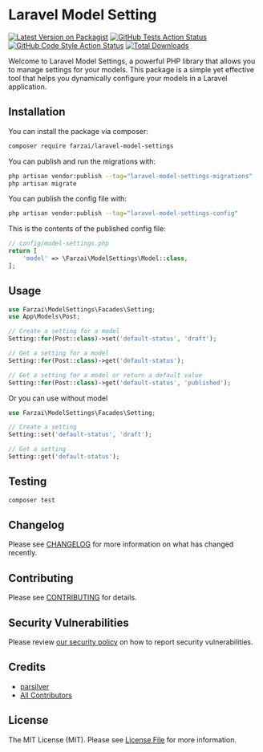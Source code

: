 # Laravel Model Setting

[![Latest Version on Packagist](https://img.shields.io/packagist/v/farzai/laravel-model-settings.svg?style=flat-square)](https://packagist.org/packages/farzai/laravel-model-settings)
[![GitHub Tests Action Status](https://img.shields.io/github/actions/workflow/status/farzai/laravel-model-settings/run-tests.yml?branch=main&label=tests&style=flat-square)](https://github.com/farzai/laravel-model-settings/actions?query=workflow%3Arun-tests+branch%3Amain)
[![GitHub Code Style Action Status](https://img.shields.io/github/actions/workflow/status/farzai/laravel-model-settings/fix-php-code-style-issues.yml?branch=main&label=code%20style&style=flat-square)](https://github.com/farzai/laravel-model-settings/actions?query=workflow%3A"Fix+PHP+code+style+issues"+branch%3Amain)
[![Total Downloads](https://img.shields.io/packagist/dt/farzai/laravel-model-settings.svg?style=flat-square)](https://packagist.org/packages/farzai/laravel-model-settings)

Welcome to Laravel Model Settings, a powerful PHP library that allows you to manage settings for your models. This package is a simple yet effective tool that helps you dynamically configure your models in a Laravel application.

## Installation

You can install the package via composer:

```bash
composer require farzai/laravel-model-settings
```

You can publish and run the migrations with:

```bash
php artisan vendor:publish --tag="laravel-model-settings-migrations"
php artisan migrate
```

You can publish the config file with:

```bash
php artisan vendor:publish --tag="laravel-model-settings-config"
```

This is the contents of the published config file:

```php
// config/model-settings.php
return [
    'model' => \Farzai\ModelSettings\Model::class,
];
```

## Usage

```php
use Farzai\ModelSettings\Facades\Setting;
use App\Models\Post;

// Create a setting for a model
Setting::for(Post::class)->set('default-status', 'draft');

// Get a setting for a model
Setting::for(Post::class)->get('default-status');

// Get a setting for a model or return a default value
Setting::for(Post::class)->get('default-status', 'published');
```

Or you can use without model

```php
use Farzai\ModelSettings\Facades\Setting;

// Create a setting
Setting::set('default-status', 'draft');

// Get a setting
Setting::get('default-status');
```

## Testing

```bash
composer test
```

## Changelog

Please see [CHANGELOG](CHANGELOG.md) for more information on what has changed recently.

## Contributing

Please see [CONTRIBUTING](CONTRIBUTING.md) for details.

## Security Vulnerabilities

Please review [our security policy](../../security/policy) on how to report security vulnerabilities.

## Credits

- [parsilver](https://github.com/parsilver)
- [All Contributors](../../contributors)

## License

The MIT License (MIT). Please see [License File](LICENSE.md) for more information.
